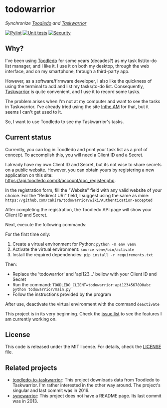 # todowarrior
_Synchronize [Toodledo](https://www.toodledo.com/) and
[Taskwarrior](https://taskwarrior.org/)_

[![Pylint](https://github.com/cakira/todowarrior/actions/workflows/lint.yml/badge.svg)](https://github.com/cakira/todowarrior/actions/workflows/lint.yml)
[![Unit tests](https://github.com/cakira/todowarrior/actions/workflows/unittest.yml/badge.svg)](https://github.com/cakira/todowarrior/actions/workflows/unittest.yml)
[![Security](https://github.com/cakira/todowarrior/actions/workflows/security.yml/badge.svg)](https://github.com/cakira/todowarrior/actions/workflows/security.yml)

## Why?
I've been using [Toodledo](https://www.toodledo.com/) for some years
(decades?) as my task list/to-do list manager, and I like it. I use it on
both my desktop, through the web interface, and on my smartphone, through
a third-party app.

However, as a software/firmware developer, I also like the quickness of
using the terminal to add and list my tasks/to-do list. Consequently,
[Taskwarrior](https://taskwarrior.org/) is quite convenient, and I use it
to record some tasks.

The problem arises when I'm not at my computer and want to see the tasks
in Taskwarrior. I've already tried using the site
[Inthe.AM](https://inthe.am/) for that, but it seems I can't get used to
it.

So, I want to use Toodledo to see my Taskwarrior's tasks.

## Current status
Currently, you can log in Toodledo and print your task list as a prof of
concept. To accomplish this, you will need a Client ID and a Secret.

I already have my own Client ID and Secret, but its not wise to share
secrets on a public website. However, you can obtain yours by registering
a new application on this site:
https://api.toodledo.com/3/account/doc_register.php.

In the registration form, fill the "Website" field with any valid website
of your choice. For the "Redirect URI" field, I suggest using the same as
mine:
`https://github.com/cakira/todowarrior/wiki/Authentication-accepted`

After completing the registration, the Toodledo API page will show your
Client ID and Secret.

Next, execute the following commands:

For the first time only:

  1. Create a virtual environment for Python: `python -m env venv`
  2. Activate the virtual environment: `source venv/bin/activate`
  3. Install the required dependencies: `pip install -r requirements.txt`

Then:

  * Replace the 'todowarrior' and 'api123...' bellow with your Client ID
    and Secret
  * Run the command:
    `TOODLEDO_CLIENT=todowarrior:api1234567890abc python todowarrior/main.py`
  * Follow the instructions provided by the program

After use, deactivate the virtual environment with the command
`deactivate`

This project is in its very beginning. Check the
[issue list](https://github.com/cakira/todowarrior/issues?q=is%3Aissue) to
see the features I am currently working on.

## License
This code is released under the MIT license. For details, check the
[LICENSE](LICENSE) file.

## Related projects
* [toodledo-to-taskwarrior](https://github.com/dennistang/toodledo-to-taskwarrior):
  This project downloads data from Toodledo to Taskwarrior. I'm rather
  interested in the other way around. The project's singular and last
  commit was in 2016.
* [syncwarrior](https://github.com/roylez/syncwarrior): This project does
  not have a README page. Its last commit was in 2013.
